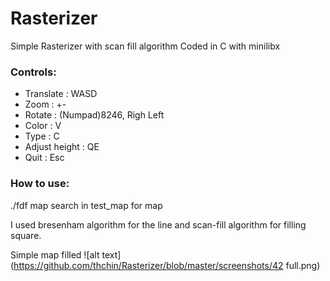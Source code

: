 # Rasterizer
Simple Rasterizer with scan fill algorithm
Coded in C with minilibx

### Controls:
  - Translate : WASD
  - Zoom : +- 
  - Rotate : (Numpad)8246, Righ Left
  - Color : V
  - Type : C
  - Adjust height : QE
  - Quit : Esc
  
### How to use:

./fdf map
search in test_map for map

I used bresenham algorithm for the line and scan-fill algorithm for filling square.

Simple map filled
![alt text](https://github.com/thchin/Rasterizer/blob/master/screenshots/42 full.png)
